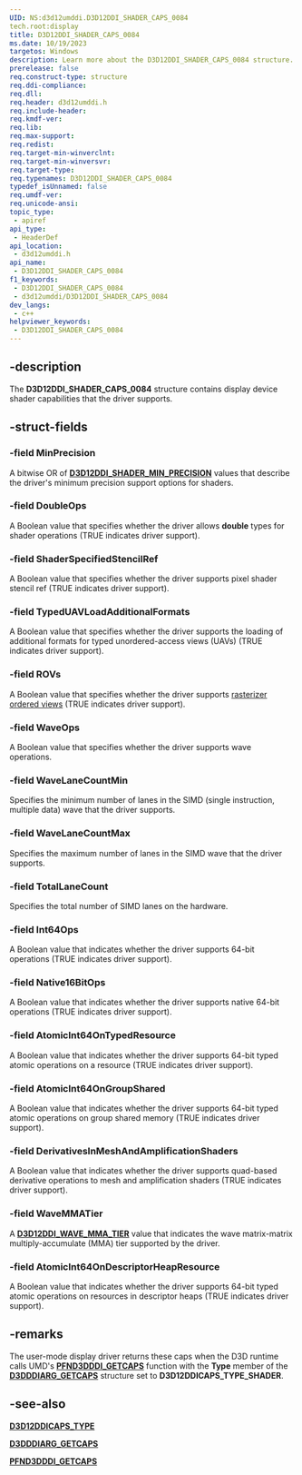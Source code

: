```yaml
---
UID: NS:d3d12umddi.D3D12DDI_SHADER_CAPS_0084
tech.root:display
title: D3D12DDI_SHADER_CAPS_0084
ms.date: 10/19/2023
targetos: Windows
description: Learn more about the D3D12DDI_SHADER_CAPS_0084 structure.
prerelease: false
req.construct-type: structure
req.ddi-compliance: 
req.dll: 
req.header: d3d12umddi.h
req.include-header: 
req.kmdf-ver: 
req.lib: 
req.max-support: 
req.redist: 
req.target-min-winverclnt: 
req.target-min-winversvr: 
req.target-type: 
req.typenames: D3D12DDI_SHADER_CAPS_0084
typedef_isUnnamed: false
req.umdf-ver: 
req.unicode-ansi: 
topic_type:
 - apiref
api_type:
 - HeaderDef
api_location:
 - d3d12umddi.h
api_name:
 - D3D12DDI_SHADER_CAPS_0084
f1_keywords:
 - D3D12DDI_SHADER_CAPS_0084
 - d3d12umddi/D3D12DDI_SHADER_CAPS_0084
dev_langs:
 - c++
helpviewer_keywords:
 - D3D12DDI_SHADER_CAPS_0084
---
```


## -description

The **D3D12DDI_SHADER_CAPS_0084** structure contains display device shader capabilities that the driver supports.

## -struct-fields

### -field MinPrecision

A bitwise OR of [**D3D12DDI_SHADER_MIN_PRECISION**](ne-d3d12umddi-d3d12ddi_shader_min_precision.md) values that describe the driver's minimum precision support options for shaders.

### -field DoubleOps

A Boolean value that specifies whether the driver allows **double** types for shader operations (TRUE indicates driver support).

### -field ShaderSpecifiedStencilRef

A Boolean value that specifies whether the driver supports pixel shader stencil ref (TRUE indicates driver support).

### -field TypedUAVLoadAdditionalFormats

A Boolean value that specifies whether the driver supports the loading of additional formats for typed unordered-access views (UAVs) (TRUE indicates driver support).

### -field ROVs

A Boolean value that specifies whether the driver supports [rasterizer ordered views](/windows/win32/direct3d12/directx-12-glossary) (TRUE indicates driver support).

### -field WaveOps

A Boolean value that specifies whether the driver supports wave operations.

### -field WaveLaneCountMin

Specifies the minimum number of lanes in the SIMD (single instruction, multiple data) wave that the driver supports.

### -field WaveLaneCountMax

Specifies the maximum number of lanes in the SIMD wave that the driver supports.

### -field TotalLaneCount

Specifies the total number of SIMD lanes on the hardware.

### -field Int64Ops

A Boolean value that indicates whether the driver supports 64-bit operations (TRUE indicates driver support).

### -field Native16BitOps

A Boolean value that indicates whether the driver supports native 64-bit operations (TRUE indicates driver support).

### -field AtomicInt64OnTypedResource

A Boolean value that indicates whether the driver supports 64-bit typed atomic operations on a resource (TRUE indicates driver support).

### -field AtomicInt64OnGroupShared

A Boolean value that indicates whether the driver supports 64-bit typed atomic operations on group shared memory (TRUE indicates driver support).

### -field DerivativesInMeshAndAmplificationShaders

A Boolean value that indicates whether the driver supports quad-based derivative operations to mesh and amplification shaders (TRUE indicates driver support).

### -field WaveMMATier

A [**D3D12DDI_WAVE_MMA_TIER**](ns-d3d12umddi-d3d12ddi_wave_mma_tier.md) value that indicates the wave matrix-matrix multiply-accumulate (MMA) tier supported by the driver.

### -field AtomicInt64OnDescriptorHeapResource

A Boolean value that indicates whether the driver supports 64-bit typed atomic operations on resources in descriptor heaps (TRUE indicates driver support).

## -remarks

The user-mode display driver returns these caps when the D3D runtime calls UMD's [**PFND3DDDI_GETCAPS**](../d3dumddi/nc-d3dumddi-pfnd3dddi_getcaps.md) function with the **Type** member of the [**D3DDDIARG_GETCAPS**](../d3dumddi/ns-d3dumddi-_d3dddiarg_getcaps.md) structure set to **D3D12DDICAPS_TYPE_SHADER**.
  
## -see-also

[**D3D12DDICAPS_TYPE**](ne-d3d12umddi-d3d12ddicaps_type.md)

[**D3DDDIARG_GETCAPS**](../d3dumddi/ns-d3dumddi-_d3dddiarg_getcaps.md)

[**PFND3DDDI_GETCAPS**](../d3dumddi/nc-d3dumddi-pfnd3dddi_getcaps.md)
